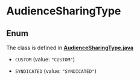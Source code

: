 

# AudienceSharingType

## Enum

The class is defined in **[AudienceSharingType.java](../../src/main/java/org/openapitools/model/AudienceSharingType.java)**


* `CUSTOM` (value: `"CUSTOM"`)

* `SYNDICATED` (value: `"SYNDICATED"`)



